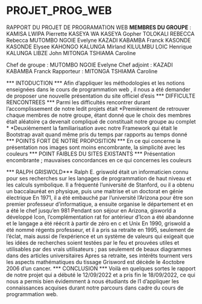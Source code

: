 # PROJET_PROG_WEB
RAPPORT DU PROJET DE PROGRAMATION WEB
**MEMBRES DU GROUPE** :
KAMISA LWIPA Pierrette
KASEYA WA KASEYA Gopher
TOLOKALI REBECCA Rebecca
MUTOMBO NGOIE Evelyne
KAZADI KABAMBA Franck
KASONDE KASONDE Elysee
KAHONGO KALUNGA Mirland
KILULMBU LOIC Henrique
KALUNGA LIBZE John
MITONGA TSHIAMA Caroline

Chef de groupe : MUTOMBO NGOIE Evelyne
Chef adjoint : KAZADI KABAMBA Franck
Rapporteur : MITONGA TSHIAMA Caroline

*** INTODUCTION ***
Afin d’appliquer les méthodologies et les notions enseignées dans le cours de programmation web , il
nous a été demander de proposer une nouvelle présentation du site officiel d’esis
*** DIFFICULTE RENCONTREES ***
Parmi les difficultés rencontrer durant l’accomplissement de notre ledit projets était
*Premièrement de retrouver chaque membres de notre groupe, étant donné que le choix des
membres était aléatoire ça devenait compliqué de constituait notre groupe au complet *
*Deuxièmement la familiarisation avec notre Framework qui était le Bootstrap avait quand même
pris du temps par rapports au temps donné
*** POINTS FORT DE NOTRE PROPOSITION ***
En ce qui concerne la présentation nos images sont moins encombrante, la simplicité avec les
couleurs
*** POINT FAIBLES DU SITES EXISTANTS ***
Présentation encombrante ; mauvaises concordances en ce qui concernes les couleurs

*** RALPH GRISWOLD***
Ralph E. griswold était un informaticien connu pour ses recherches sur les langages de
programmation de haut niveau et les calculs symbolique.
Il a fréquenté l’université de Stanford, ou il a obtenu un baccalauréat en physique, puis une maitrise
et un doctorat en génie électrique
En 1971, il a été embauché par l’université l’Arizona pour être son premier professeur
d’informatique, a ensuite organise le département et en a été le chef jusqu’en 981
Pendant son séjour en Arizona, gisworld a développé Icon, l’complémentation rat for antérieur d’Icon
a été abandonne et le langage a été réécrit à partir de zéro en c et Unix
En 1990, griswold a été nommé régents professeur, et il a pris sa retraite en 1995, seulement de
l’éclat, mais aussi de l’expérience et un système de valeurs qui exigeait que les idées de recherches
soient testées par le feu et prouvées utiles et utilisables par des vrais utilisateurs ; pas seulement de
beaux diagrammes dans des articles universitaires
Apres sa retraite, ses intérêts tournent vers les aspects mathématiques du tissage
Grisword est décède le 4octobre 2006 d’un cancer.
*** CONCLUSION ***
Voilà en quelques sortes le rapport de notre projet qui a débuté le 12/09/2022 et a pris fin le
18/09/2022, ce qui nous a permis bien évidemment à nous étudiants de l1 d’appliquer les
connaissances acquises durant notre parcours dans cadre du cours de programmation web.
